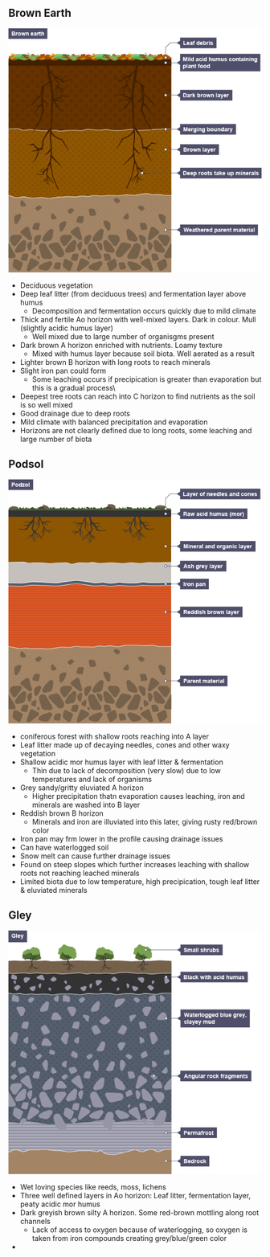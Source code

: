 ## Brown Earth
![Brown Earth Diagram](https://raw.githubusercontent.com/charleywright/School/master/Geography/Brown%20Earth%20Diagram.png)
* Deciduous vegetation
* Deep leaf litter (from deciduous trees) and fermentation layer above humus
	* Decomposition and fermentation occurs quickly due to mild climate
* Thick and fertile Ao horizon with well-mixed layers. Dark in colour. Mull (slightly acidic humus layer)
	* Well mixed due to large number of organisgms present
* Dark brown A horizon enriched with nutrients. Loamy texture
	* Mixed with humus layer because soil biota. Well aerated as a result
* Lighter brown B horizon with long roots to reach minerals
* Slight iron pan could form
	* Some leaching occurs if precipication is greater than evaporation but this is a gradual process\
* Deepest tree roots can reach into C horizon to find nutrients as the soil is so well mixed
* Good drainage due to deep roots
* Mild climate with balanced precipitation and evaporation
* Horizons are not clearly defined due to long roots, some leaching and large number of biota

## Podsol
![Podsol Diagram](https://github.com/charleywright/School/blob/master/Geography/Podsol%20Diagram.png)
* coniferous forest with shallow roots reaching into A layer
* Leaf litter made up of decaying needles, cones and other waxy vegetation
* Shallow acidic mor humus layer with leaf litter & fermentation
	* Thin due to lack of decomposition (very slow) due to low temperatures and lack of organisms
* Grey sandy/gritty eluviated A horizon
	* Higher precipitation thatn evaporation causes leaching, iron and minerals are washed into B layer
* Reddish brown B horizon
	* Minerals and iron are illuviated into this later, giving rusty red/brown color
* Iron pan may frm lower in the profile causing drainage issues
* Can have waterlogged soil
* Snow melt can cause further drainage issues
* Found on steep slopes which further increases leaching with shallow roots not reaching leached minerals
* Limited biota due to low temperature, high precipication, tough leaf litter & eluviated minerals

## Gley
![Gley Diagram](https://github.com/charleywright/School/blob/master/Geography/Gley%20Diagram.png)
* Wet loving species like reeds, moss, lichens
* Three well defined layers in Ao horizon: Leaf litter, fermentation layer, peaty acidic mor humus
* Dark greyish brown silty A horizon. Some red-brown mottling along root channels
	* Lack of access to oxygen because of waterlogging, so oxygen is taken from iron compounds creating grey/blue/green color
* 